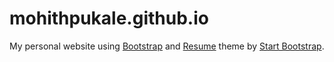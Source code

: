 # mohithpukale.github.io
My personal website using [Bootstrap](http://getbootstrap.com/) and [Resume](https://startbootstrap.com/template-overviews/resume/) theme by [Start Bootstrap](http://startbootstrap.com/).

